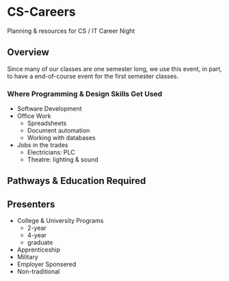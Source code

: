 # CS-Careers

Planning & resources for CS / IT Career Night

## Overview

Since many of our classes are one semester long, we use this event, in part, to have a end-of-course event for the first semester classes.

### Where Programming & Design Skills Get Used

* Software Development
* Office Work
  - Spreadsheets
  - Document automation
  - Working with databases
* Jobs in the trades
  - Electricians: PLC
  - Theatre: lighting & sound

## Pathways & Education Required

## Presenters

* College & University Programs
  - 2-year
  - 4-year
  - graduate
* Apprenticeship
* Military
* Employer Sponsered
* Non-traditional
